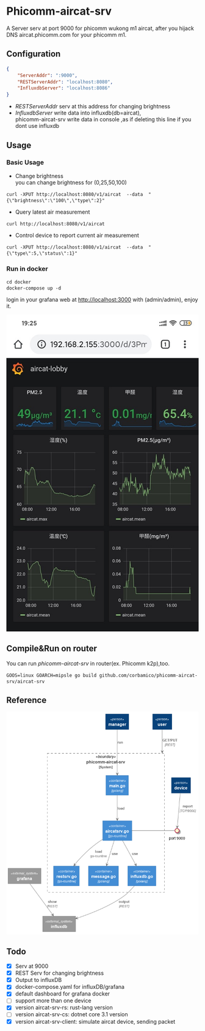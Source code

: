 # Phicomm-aircat-srv

A Server serv at port 9000 for phicomm wukong m1 aircat, after you hijack DNS aircat.phicomm.com for your phicomm m1.

## Configuration

```json
{
    "ServerAddr": ":9000",
    "RESTServerAddr": "localhost:8080",
    "InfluxdbServer": "localhost:8086"
}
```

* *RESTServerAddr* serv at this address for changing brightness
* *InfluxdbServer* write data into influxdb(db=aircat),  
  phicomm-aircat-srv write data in console ,as if deleting this line if you dont use influxdb

## Usage

### Basic Usage

* Change brightness  
you can change brightness for (0,25,50,100)

```shell
curl -XPUT http://localhost:8080/v1/aircat  --data  "{\"brightness\":\"100\",\"type\":2}"
```

* Query latest air measurement

```shell
curl http://localhost:8080/v1/aircat
```

* Control device to report current air measurement

```shell
curl -XPUT http://localhost:8080/v1/aircat  --data  "{\"type\":5,\"status\":1}"
```

### Run in docker

```shell
cd docker
docker-compose up -d
```

login in your grafana web at <http://localhost:3000> with (admin/admin), enjoy it.  

![screen](docs/picture/screen-1.jpg)

## Compile&Run on router

You can run *phicomm-aircat-srv* in router(ex. Phicomm k2p),too.

```shell
GOOS=linux GOARCH=mipsle go build github.com/corbamico/phicomm-aircat-srv/aircat-srv
```

## Reference

![arch](docs/picture/programme.png)

## Todo

* [x] Serv at 9000
* [x] REST Serv for changing brightness
* [x] Output to influxDB
* [x] docker-compose.yaml for influxDB/grafana
* [x] default dashboard for grafana docker
* [ ] support more than one device
* [x] version aircat-srv-rs: rust-lang version
* [ ] version aircat-srv-cs: dotnet core 3.1 version
* [x] version aircat-srv-client: simulate aircat device, sending packet
